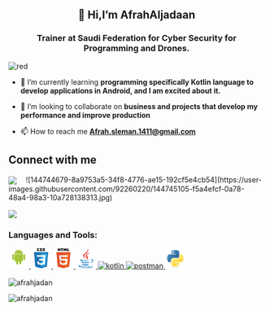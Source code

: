 <h2 align="center"> 👋 Hi,I’m AfrahAljadaan</h2>
<h3 align="center">Trainer at Saudi Federation for Cyber Security for Programming and Drones.</h3>

![red](https://user-images.githubusercontent.com/92260220/144744679-8a9753a5-34f8-4776-ae15-192cf5e4cb54.jpg)

- 🌱 I’m currently learning **programming specifically Kotlin language to develop applications in Android, and I am excited about it.**

- 👯 I’m looking to collaborate on **business and projects that develop my performance and improve production**

- 📫 How to reach me **Afrah.sleman.1411@gmail.com**
<!-- 
<h3 align="left">Connect with me:</h3>
<p align="left">
<a href="https://linkedin.com/in/https://www.linkedin.com/in/afrah-sleman-397a14222" target="blank"><img align="center" src="https://raw.githubusercontent.com/rahuldkjain/github-profile-readme-generator/master/src/images/icons/Social/linked-in-alt.svg" alt="https://www.linkedin.com/in/afrah-sleman-397a14222" height="30" width="40" /></a>
</p>
 -->
 <h2> Connect with me </h2>
<a href = 'https://www.linkedin.com/in/afrah-sleman-397a14222'> <img width = '60px' align= 'center' src="https://raw.githubusercontent.com/rahulbanerjee26/githubAboutMeGenerator/main/icons/linked-in-alt.svg"/></a> &emsp;![144744679-8a9753a5-34f8-4776-ae15-192cf5e4cb54](https://user-images.githubusercontent.com/92260220/144745105-f5a4efcf-0a78-48a4-98a3-10a728138313.jpg)

<a href = 'https://github.com/AfrahJadan'> <img width = '60px' align= 'center' src="https://raw.githubusercontent.com/rahulbanerjee26/githubAboutMeGenerator/main/icons/github.svg"/></a>

<h3 align="left">Languages and Tools:</h3>
<p align="left"> <a href="https://developer.android.com" target="_blank" rel="noreferrer"> <img src="https://raw.githubusercontent.com/devicons/devicon/master/icons/android/android-original-wordmark.svg" alt="android" width="40" height="40"/> </a> <a href="https://www.w3schools.com/css/" target="_blank" rel="noreferrer"> <img src="https://raw.githubusercontent.com/devicons/devicon/master/icons/css3/css3-original-wordmark.svg" alt="css3" width="40" height="40"/> </a> <a href="https://www.w3.org/html/" target="_blank" rel="noreferrer"> <img src="https://raw.githubusercontent.com/devicons/devicon/master/icons/html5/html5-original-wordmark.svg" alt="html5" width="40" height="40"/> </a> <a href="https://www.java.com" target="_blank" rel="noreferrer"> <img src="https://raw.githubusercontent.com/devicons/devicon/master/icons/java/java-original.svg" alt="java" width="40" height="40"/> </a> <a href="https://kotlinlang.org" target="_blank" rel="noreferrer"> <img src="https://www.vectorlogo.zone/logos/kotlinlang/kotlinlang-icon.svg" alt="kotlin" width="40" height="40"/> </a> <a href="https://postman.com" target="_blank" rel="noreferrer"> <img src="https://www.vectorlogo.zone/logos/getpostman/getpostman-icon.svg" alt="postman" width="40" height="40"/> </a> <a href="https://www.python.org" target="_blank" rel="noreferrer"> <img src="https://raw.githubusercontent.com/devicons/devicon/master/icons/python/python-original.svg" alt="python" width="40" height="40"/> </a> </p>

<p><img align="center" src="https://github-readme-stats.vercel.app/api?username=afrahjadan&show_icons=true&locale=en" alt="afrahjadan" /></p>

<p><img align="left" src="https://github-readme-streak-stats.herokuapp.com/?user=afrahjadan&" alt="afrahjadan" /></p>

